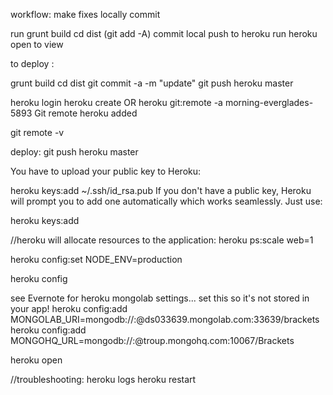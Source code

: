 workflow:
make fixes locally
commit

run grunt build
cd dist
(git add -A)
commit local
push to heroku
run heroku open to view

to deploy :

grunt build
cd dist
git commit -a -m "update"
git push heroku master

heroku login
heroku create  OR  heroku git:remote -a morning-everglades-5893
Git remote heroku added


git remote -v

deploy:
git push heroku master

You have to upload your public key to Heroku:

heroku keys:add ~/.ssh/id_rsa.pub
If you don't have a public key, Heroku will prompt you to add one automatically which works seamlessly. Just use:

heroku keys:add

//heroku will allocate resources to the application:
heroku ps:scale web=1

heroku config:set NODE_ENV=production

heroku config

see Evernote for heroku mongolab settings... set this so it's not stored in your app!
heroku config:add MONGOLAB_URI=mongodb://<user>:<password>@ds033639.mongolab.com:33639/brackets
heroku config:add MONGOHQ_URL=mongodb://<user>:<password>@troup.mongohq.com:10067/Brackets

heroku open



//troubleshooting:
heroku logs
heroku restart